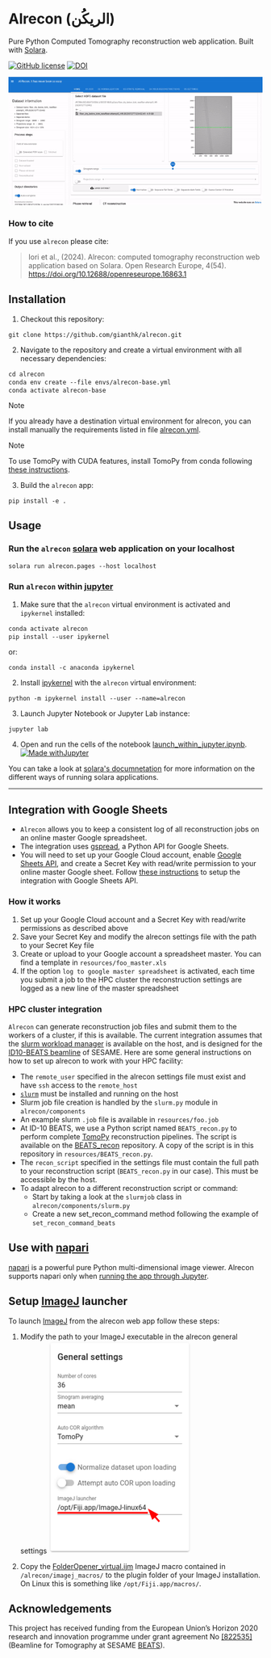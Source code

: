 # Alrecon (الريكُن)
Pure Python Computed Tomography reconstruction web application. Built with [Solara](https://solara.dev/).

[![GitHub license](https://img.shields.io/github/license/gianthk/alrecon)](https://github.com/gianthk/alrecon/blob/master/LICENSE)
[![DOI](https://zenodo.org/badge/701693534.svg)](https://zenodo.org/doi/10.5281/zenodo.10535211)

![alrecon gif](docs/pictures/alrecon_home.gif)

### How to cite
If you use `alrecon` please cite:
>  Iori et al., (2024). Alrecon: computed tomography reconstruction web application based on Solara. Open Research Europe, 4(54). https://doi.org/10.12688/openreseurope.16863.1  <br>

## Installation
<!-- Install `alrecon` using pip. The flag `[all]` will install optional dependencies required for integration with [`napari`](https://napari.org) and logging to google spreadsheets.
```commandline
pip install alrecon[all]
``` -->

1. Checkout this repository:
```commandline
git clone https://github.com/gianthk/alrecon.git
```
2. Navigate to the repository and create a virtual environment with all necessary dependencies:
```commandline
cd alrecon
conda env create --file envs/alrecon-base.yml
conda activate alrecon-base
```
> [!NOTE]
> If you already have a destination virtual environment for alrecon, you can install manually the requirements listed in file [alrecon.yml](envs/alrecon-base.yml).

> [!NOTE]
> To use TomoPy with CUDA features, install TomoPy from conda following [these instructions](https://tomopy.readthedocs.io/en/stable/install.html).

3. Build the `alrecon` app:
```commandline
pip install -e .
```

## Usage
### Run the `alrecon` [solara](https://solara.dev/api/file_browser) web application on your localhost
```commandline
solara run alrecon.pages --host localhost
```
### Run `alrecon` within [jupyter](https://solara.dev/api/file_browser)
1. Make sure that the `alrecon` virtual environment is activated and `ipykernel` installed:
```commandline
conda activate alrecon
pip install --user ipykernel
```
or:
```commandline
conda install -c anaconda ipykernel 
```
2. Install [ipykernel](https://github.com/ipython/ipykernel) with the `alrecon` virtual environment:
```commandline
python -m ipykernel install --user --name=alrecon
```
3. Launch Jupyter Notebook or Jupyter Lab instance:
```commandline
jupyter lab
```
4. Open and run the cells of the notebook [launch_within_jupyter.ipynb](launch_within_jupyter.ipynb). [![Made withJupyter](https://img.shields.io/badge/Made%20with-Jupyter-orange?style=for-the-badge&logo=Jupyter)](launch_within_jupyter.ipynb)

You can take a look at [solara's documnetation](https://solara.dev/api) for more information on the different ways of running solara applications.

---
## Integration with Google Sheets
- `Alrecon` allows you to keep a consistent log of all reconstruction jobs on an online master Google spreadsheet.
- The integration uses [gspread](https://docs.gspread.org/en/v5.12.0/), a Python API for Google Sheets.
- You will need to set up your Google Cloud account, enable [Google Sheets API](https://developers.google.com/sheets/api/guides/concepts), and create a Secret Key with read/write permission to your online master Google sheet. Follow [these instructions](https://www.youtube.com/watch?v=hyUw-koO2DA) to setup the integration with Google Sheets API.

### How it works
1. Set up your Google Cloud account and a Secret Key with read/write permissions as described above
2. Save your Secret Key and modify the alrecon settings file with the path to your Secret Key file
3. Create or upload to your Google account a spreadsheet master. You can find a template in `resources/foo_master.xls`
4. If the option `log to google master spreadsheet` is activated, each time you submit a job to the HPC cluster the reconstruction settings are logged as a new line of the master spreadsheet

### HPC cluster integration
`Alrecon` can generate reconstruction job files and submit them to the workers of a cluster, if this is available. The current integration assumes that the [slurm workload manager](https://slurm.schedmd.com/quickstart.html) is available on the host, and is designed for the [ID10-BEATS beamline](https://www.sesame.org.jo/beamlines/beats) of SESAME. Here are some general instructions on how to set up alrecon to work with your HPC facility:

- The `remote_user` specified in the alrecon settings file must exist and have `ssh` access to the `remote_host`
- [`slurm`](https://slurm.schedmd.com/quickstart.html) must be installed and running on the host
- Slurm job file creation is handled by the `slurm.py` module in `alrecon/components`
- An example slurm `.job` file is available in `resources/foo.job`
- At ID-10 BEATS, we use a Python script named `BEATS_recon.py` to perform complete [TomoPy](https://tomopy.readthedocs.io/en/stable/) reconstruction pipelines. The script is available on the [BEATS_recon](https://github.com/SESAME-Synchrotron/BEATS_recon/tree/master/scripts/rum) repository. A copy of the script is in this repository in `resources/BEATS_recon.py`.
- The `recon_script` specified in the settings file must contain the full path to your reconstruction script (`BEATS_recon.py` in our case). This must be accessible by the host. 
- To adapt alrecon to a different reconstruction script or command:
    - Start by taking a look at the `slurmjob` class in `alrecon/components/slurm.py`
    - Create a new set_recon_command method following the example of `set_recon_command_beats`

## Use with [napari](https://napari.org/stable/)
[napari](https://napari.org/stable/) is a powerful pure Python multi-dimensional image viewer. Alrecon supports napari only when [running the app through Jupyter](#run-al-recon-within-jupyter).

## Setup [ImageJ](https://imagej.net/software/fiji/) launcher
To launch [ImageJ](https://imagej.net/software/fiji/) from the alrecon web app follow these steps:
1. Modify the path to your ImageJ executable in the alrecon general settings
![alrecon imagej executable path setting](docs/pictures/alrecon_imagej-1.png)

2. Copy the [FolderOpener_virtual.ijm](/imagej_macros/FolderOpener_virtual.ijm) ImageJ macro contained in `/alrecon/imagej_macros/` to the plugin folder of your ImageJ installation. On Linux this is something like `/opt/Fiji.app/macros/`.

## Acknowledgements

This project has received funding from the European Union’s Horizon 2020 research and innovation programme under grant agreement No [[822535]](https://cordis.europa.eu/project/id/822535)(Beamline for Tomography at SESAME [BEATS](https://beats-sesame.eu/)). 
